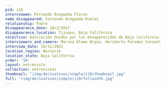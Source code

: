 ```yaml
---
pid: i18
interviewee: Fernando Ocegueda Flores
name_disappeared: Fernando Ocegueda Ruelas
relationship: Padre
disappearance_date: 10/2/2017
disappearance_location: Tijuana, Baja California
colectivo: Asociación Unidos por los Desaparecidos de Baja California
interviewers_and_camera: Marina Álamo Bryan, Heriberto Paredes Coronel, Rodrigo Caballero
interview_date: 10/11/2021
location_region: Noroeste
location_state: Baja California
order: '18'
layout: entrevista
collection: entrevistas
thumbnail: "/img/derivatives/simple/i19/thumbnail.jpg"
full: "/img/derivatives/simple/i19/fullwidth.jpg"
---
```

